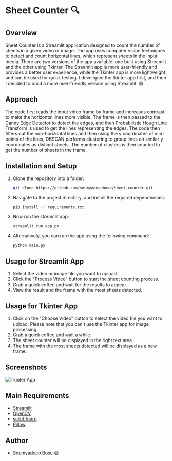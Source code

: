 # Sheet Counter 🔍

## Overview
Sheet Counter is a Streamlit application designed to count the number of sheets in a given video or image. The app uses computer vision techniques to detect and count horizontal lines, which represent sheets in the input media. There are two versions of the app available: one built using Streamlit and the other using Tkinter. The Streamlit app is more user-friendly and provides a better user experience, while the Tkinter app is more lightweight and can be used for quick testing. I developed the tkinter app first, and then I decided to build a more user-friendly version using Streamlit. 😅

## Approach
The code first reads the input video frame by frame and increases contrast to make the horizontal lines more visible. The frame is then passed to the Canny Edge Detector to detect the edges, and then Probabilistic Hough Line Transform is used to get the lines representing the edges. The code then filters out the non-horizontal lines and then using the y coordinates of mid-points of the lines, DBSCAN performs clustering to group lines on similar y coordinates as distinct sheets. The number of clusters is then counted to get the number of sheets in the frame. 

## Installation and Setup

1. Clone the repository into a folder:
    ```sh
    git clone https://github.com/soumyadeepbose/sheet-counter.git
    ```
2. Navigate to the project directory, and install the required dependencies:
    ```sh
    pip install -r requirements.txt
    ```
3. Now run the streamlit app:
    ```sh
    streamlit run app.py
4. Alternatively, you can run the app using the following command:
    ```sh
    python main.py
    ```

## Usage for Streamlit App
1. Select the video or image file you want to upload.
2. Click the "Process Video" button to start the sheet counting process.
3. Grab a quick coffee and wait for the results to appear.
3. View the result and the frame with the most sheets detected.

## Usage for Tkinter App
1. Click on the "Choose Video" button to select the video file you want to upload. Please note that you can't use the Tkinter app for image processing.
2. Grab a quick coffee and wait a while.
3. The sheet counter will be displayed in the right text area.
4. The frame with the most sheets detected will be displayed as a new frame.

## Screenshots
![Tkinter App](readme_images/tkinter_app.png "Tkinter App")

## Main Requirements
- [Streamlit](https://streamlit.io/)
- [OpenCV](https://opencv.org/)
- [scikit-learn](https://scikit-learn.org/)
- [Pillow](https://python-pillow.org/)

## Author
- [Soumyadeep Bose 😊](https://www.linkedin.com/in/soumyadeepbose)